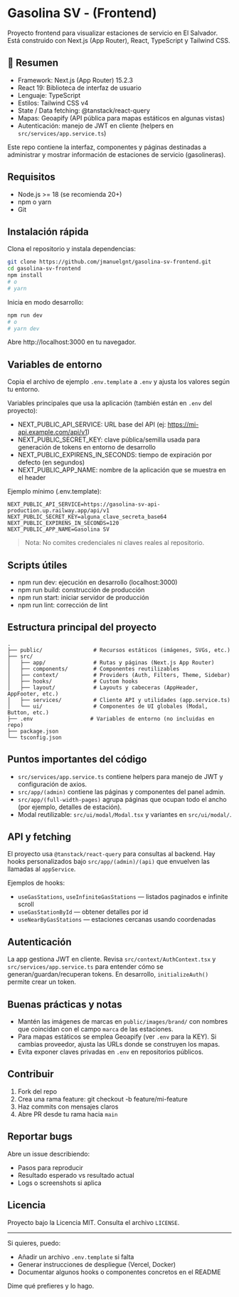 # Gasolina SV - (Frontend)

Proyecto frontend para visualizar estaciones de servicio en El Salvador. Está construido con Next.js (App Router), React, TypeScript y Tailwind CSS.

## 🔎 Resumen

- Framework: Next.js (App Router) 15.2.3
- React 19: Biblioteca de interfaz de usuario
- Lenguaje: TypeScript
- Estilos: Tailwind CSS v4
- State / Data fetching: @tanstack/react-query
- Mapas: Geoapify (API pública para mapas estáticos en algunas vistas)
- Autenticación: manejo de JWT en cliente (helpers en `src/services/app.service.ts`)

Este repo contiene la interfaz, componentes y páginas destinadas a administrar y mostrar información de estaciones de servicio (gasolineras).

## Requisitos

- Node.js >= 18 (se recomienda 20+)
- npm o yarn
- Git

## Instalación rápida

Clona el repositorio y instala dependencias:

```bash
git clone https://github.com/jmanuelgnt/gasolina-sv-frontend.git
cd gasolina-sv-frontend
npm install
# o
# yarn
```

Inicia en modo desarrollo:

```bash
npm run dev
# o
# yarn dev
```

Abre http://localhost:3000 en tu navegador.

## Variables de entorno

Copia el archivo de ejemplo `.env.template` a `.env` y ajusta los valores según tu entorno.

Variables principales que usa la aplicación (también están en `.env` del proyecto):

- NEXT_PUBLIC_API_SERVICE: URL base del API (ej: https://mi-api.example.com/api/v1)
- NEXT_PUBLIC_SECRET_KEY: clave pública/semilla usada para generación de tokens en entorno de desarrollo
- NEXT_PUBLIC_EXPIRENS_IN_SECONDS: tiempo de expiración por defecto (en segundos)
- NEXT_PUBLIC_APP_NAME: nombre de la aplicación que se muestra en el header

Ejemplo mínimo (.env.template):

```
NEXT_PUBLIC_API_SERVICE=https://gasolina-sv-api-production.up.railway.app/api/v1
NEXT_PUBLIC_SECRET_KEY=alguna_clave_secreta_base64
NEXT_PUBLIC_EXPIRENS_IN_SECONDS=120
NEXT_PUBLIC_APP_NAME=Gasolina SV
```

> Nota: No comites credenciales ni claves reales al repositorio.

## Scripts útiles

- npm run dev: ejecución en desarrollo (localhost:3000)
- npm run build: construcción de producción
- npm run start: iniciar servidor de producción
- npm run lint: corrección de lint

## Estructura principal del proyecto

```
.
├── public/                # Recursos estáticos (imágenes, SVGs, etc.)
├── src/
│   ├── app/               # Rutas y páginas (Next.js App Router)
│   ├── components/        # Componentes reutilizables
│   ├── context/           # Providers (Auth, Filters, Theme, Sidebar)
│   ├── hooks/             # Custom hooks
│   ├── layout/            # Layouts y cabeceras (AppHeader, AppFooter, etc.)
│   ├── services/          # Cliente API y utilidades (app.service.ts)
│   └── ui/                # Componentes de UI globales (Modal, Button, etc.)
├── .env                  # Variables de entorno (no incluidas en repo)
├── package.json
└── tsconfig.json
```

## Puntos importantes del código

- `src/services/app.service.ts` contiene helpers para manejo de JWT y configuración de axios.
- `src/app/(admin)` contiene las páginas y componentes del panel admin.
- `src/app/(full-width-pages)` agrupa páginas que ocupan todo el ancho (por ejemplo, detalles de estación).
- Modal reutilizable: `src/ui/modal/Modal.tsx` y variantes en `src/ui/modal/`.

## API y fetching

El proyecto usa `@tanstack/react-query` para consultas al backend. Hay hooks personalizados bajo `src/app/(admin)/(api)` que envuelven las llamadas al `appService`.

Ejemplos de hooks:

- `useGasStations`, `useInfiniteGasStations` — listados paginados e infinite scroll
- `useGasStationById` — obtener detalles por id
- `useNearByGasStations` — estaciones cercanas usando coordenadas

## Autenticación

La app gestiona JWT en cliente. Revisa `src/context/AuthContext.tsx` y `src/services/app.service.ts` para entender cómo se generan/guardan/recuperan tokens. En desarrollo, `initializeAuth()` permite crear un token.

## Buenas prácticas y notas

- Mantén las imágenes de marcas en `public/images/brand/` con nombres que coincidan con el campo `marca` de las estaciones.
- Para mapas estáticos se emplea Geoapify (ver `.env` para la KEY). Si cambias proveedor, ajusta las URLs donde se construyen los mapas.
- Evita exponer claves privadas en `.env` en repositorios públicos.

## Contribuir

1. Fork del repo
2. Crea una rama feature: git checkout -b feature/mi-feature
3. Haz commits con mensajes claros
4. Abre PR desde tu rama hacia `main`

## Reportar bugs

Abre un issue describiendo:
- Pasos para reproducir
- Resultado esperado vs resultado actual
- Logs o screenshots si aplica

## Licencia

Proyecto bajo la Licencia MIT. Consulta el archivo `LICENSE`.

---

Si quieres, puedo:
- Añadir un archivo `.env.template` si falta
- Generar instrucciones de despliegue (Vercel, Docker)
- Documentar algunos hooks o componentes concretos en el README

Dime qué prefieres y lo hago.